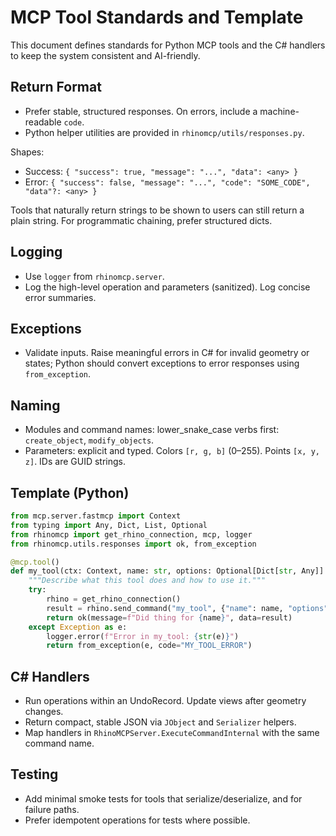 # MCP Tool Standards and Template

This document defines standards for Python MCP tools and the C# handlers to keep the system consistent and AI-friendly.

## Return Format

- Prefer stable, structured responses. On errors, include a machine-readable `code`.
- Python helper utilities are provided in `rhinomcp/utils/responses.py`.

Shapes:

- Success: `{ "success": true, "message": "...", "data": <any> }`
- Error: `{ "success": false, "message": "...", "code": "SOME_CODE", "data"?: <any> }`

Tools that naturally return strings to be shown to users can still return a plain string. For programmatic chaining, prefer structured dicts.

## Logging

- Use `logger` from `rhinomcp.server`.
- Log the high-level operation and parameters (sanitized). Log concise error summaries.

## Exceptions

- Validate inputs. Raise meaningful errors in C# for invalid geometry or states; Python should convert exceptions to error responses using `from_exception`.

## Naming

- Modules and command names: lower_snake_case verbs first: `create_object`, `modify_objects`.
- Parameters: explicit and typed. Colors `[r, g, b]` (0–255). Points `[x, y, z]`. IDs are GUID strings.

## Template (Python)

```python
from mcp.server.fastmcp import Context
from typing import Any, Dict, List, Optional
from rhinomcp import get_rhino_connection, mcp, logger
from rhinomcp.utils.responses import ok, from_exception

@mcp.tool()
def my_tool(ctx: Context, name: str, options: Optional[Dict[str, Any]] = None) -> Dict[str, Any]:
    """Describe what this tool does and how to use it."""
    try:
        rhino = get_rhino_connection()
        result = rhino.send_command("my_tool", {"name": name, "options": options or {}})
        return ok(message=f"Did thing for {name}", data=result)
    except Exception as e:
        logger.error(f"Error in my_tool: {str(e)}")
        return from_exception(e, code="MY_TOOL_ERROR")
```

## C# Handlers

- Run operations within an UndoRecord. Update views after geometry changes.
- Return compact, stable JSON via `JObject` and `Serializer` helpers.
- Map handlers in `RhinoMCPServer.ExecuteCommandInternal` with the same command name.

## Testing

- Add minimal smoke tests for tools that serialize/deserialize, and for failure paths.
- Prefer idempotent operations for tests where possible.
